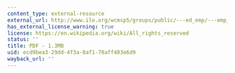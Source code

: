 ```yaml
---
content_type: external-resource
external_url: http://www.ilo.org/wcmsp5/groups/public/---ed_emp/---emp_ent/---ifp_seed/documents/publication/wcms_117524.pdf
has_external_license_warning: true
license: https://en.wikipedia.org/wiki/All_rights_reserved
status: ''
title: PDF - 1.3MB
uid: ecd9bea3-29dd-4f3a-8af1-78aff403e6d9
wayback_url: ''
---
```

